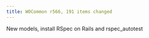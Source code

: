 ```yaml
---
title: WOCommon r566, 191 items changed
---
```


New models, install RSpec on Rails and rspec\_autotest
